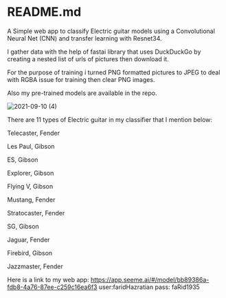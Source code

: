 
# README.md
A Simple web app to classify Electric guitar models using a Convolutional Neural Net (CNN) and transfer learning with Resnet34.

I gather data with the help of fastai library that uses DuckDuckGo by creating a nested list of urls of pictures then download it.

For the purpose of training i turned PNG formatted pictures to JPEG to deal with RGBA issue for training then clear PNG images.

Also my pre-trained models are available in the repo.

![2021-09-10 (4)](https://user-images.githubusercontent.com/52622822/132862897-1a0c8587-b3a7-43f7-bdf8-fed2b264de7d.png)

There are 11 types of Electric guitar in my classifier that I mention below:

Telecaster, Fender

Les Paul, Gibson

ES, Gibson 

Explorer, Gibson

Flying V, Gibson

Mustang, Fender

Stratocaster, Fender

SG, Gibson 

Jaguar, Fender

Firebird, Gibson 

Jazzmaster, Fender


Here is a link to my web app:
https://app.seeme.ai/#/model/bb89386a-fdb8-4a76-87ee-c259c16ea6f3
user:faridHazratian
pass: faRid1935
